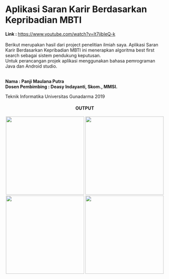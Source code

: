 <h1>Aplikasi Saran Karir Berdasarkan Kepribadian MBTI</h1>
<b>Link : </b> <a href="https://www.youtube.com/watch?v=It7jibIeQ-k">https://www.youtube.com/watch?v=It7jibIeQ-k</a> </br>
</br>
Berikut merupakan hasil dari project penelitian ilmiah saya. Aplikasi Saran Karir Berdasarkan Kepribadian MBTI ini menerapkan algoritma best first search sebagai sistem pendukung keputusan. </br>
Untuk perancangan projek aplikasi menggunakan bahasa pemrograman Java dan Android studio.</br></br>

<b>Nama : Panji Maulana Putra</br>
Dosen Pembimbing : Deasy Indayanti, Skom., MMSI.</b> </br>

Teknik Informatika Universitas Gunadarma 2019
</br>
<h4 align="center">OUTPUT</h4>
<p align="center">
  <img width="248" src="https://github.com/takai-sama/saran-karir-MBTI/assets/77669943/7c593245-d9f6-45da-9663-b0434c43a3ed)">
<img width="248" src="https://github.com/takai-sama/saran-karir-MBTI/assets/77669943/ef4cc690-58b8-4a50-98c9-f34c7ee6cb4f)">
<img width="248" src="https://github.com/takai-sama/saran-karir-MBTI/assets/77669943/aa35aef9-4a62-4a19-9f38-ce14c98203b9)">
<img width="248" src="https://github.com/takai-sama/saran-karir-MBTI/assets/77669943/bcac6398-c8bc-46fb-b678-225b051ef7d9)">

</p>
